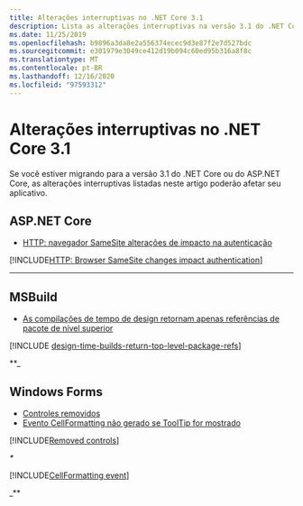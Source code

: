 ```yaml
---
title: Alterações interruptivas no .NET Core 3.1
description: Lista as alterações interruptivas na versão 3.1 do .NET Core e do ASP.NET Core.
ms.date: 11/25/2019
ms.openlocfilehash: b9896a3da8e2a556374ecec9d3e87f2e7d527bdc
ms.sourcegitcommit: e301979e3049ce412d19b094c60ed95b316a8f8c
ms.translationtype: MT
ms.contentlocale: pt-BR
ms.lasthandoff: 12/16/2020
ms.locfileid: "97593312"
---
```

# <a name="breaking-changes-in-net-core-31"></a>Alterações interruptivas no .NET Core 3.1

Se você estiver migrando para a versão 3.1 do .NET Core ou do ASP.NET Core, as alterações interruptivas listadas neste artigo poderão afetar seu aplicativo.

## <a name="aspnet-core"></a>ASP.NET Core

- [HTTP: navegador SameSite alterações de impacto na autenticação](#http-browser-samesite-changes-impact-authentication)

[!INCLUDE[HTTP: Browser SameSite changes impact authentication](~/includes/core-changes/aspnetcore/3.1/http-cookie-samesite-authn-impacts.md)]

***

## <a name="msbuild"></a>MSBuild

- [As compilações de tempo de design retornam apenas referências de pacote de nível superior](#design-time-builds-only-return-top-level-package-references)

[!INCLUDE [design-time-builds-return-top-level-package-refs](../../../includes/core-changes/msbuild/3.1/design-time-builds-return-top-level-package-refs.md)]

**_

## <a name="windows-forms"></a>Windows Forms

- [Controles removidos](#removed-controls)
- [Evento CellFormatting não gerado se ToolTip for mostrado](#cellformatting-event-not-raised-if-tooltip-is-shown)

[!INCLUDE[Removed controls](~/includes/core-changes/windowsforms/3.1/remove-controls-3.1.md)]

_*_

[!INCLUDE[CellFormatting event](~/includes/core-changes/windowsforms/3.1/cellformatting-event-not-raised.md)]

_**
